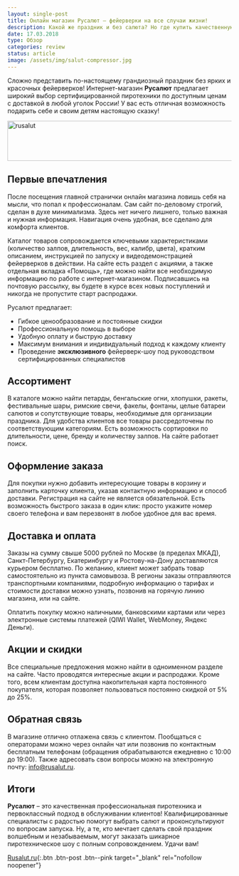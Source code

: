 ```yaml
---
layout: single-post
title: Онлайн магазин Русалют – фейерверки на все случаи жизни!
description: Какой же праздник и без салюта? Но где купить качественную, сертифицированную пиротехнику без боязни нарваться на подделку - расскажем в нашем традиционном обзоре.
date: 17.03.2018
type: Обзор
categories: review
status: article
image: /assets/img/salut-compressor.jpg
---
```


<div class="post-block">

Сложно представить по-настоящему грандиозный праздник без ярких и красочных фейерверков! Интернет-магазин **Русалют** предлагает широкий выбор сертифицированной пиротехники по доступным ценам с доставкой в любой уголок России! У вас есть отличная возможность подарить себе и своим детям настоящую сказку!

<!-- admitad.banner: 4680ahldgdbaaff9d7dda8f537ca0a rusalut -->
<a class="ad-h" target="_blank" rel="nofollow" href="https://ad.admitad.com/g/4680ahldgdbaaff9d7dda8f537ca0a/?i=4"><img width="728" height="90" border="0" src="https://ad.admitad.com/b/4680ahldgdbaaff9d7dda8f537ca0a/" alt="rusalut"/></a>
<!-- /admitad.banner -->

## Первые впечатления

После посещения главной странички онлайн магазина ловишь себя на мысли, что попал к профессионалам. Сам сайт по-деловому строгий, сделан в духе минимализма. Здесь нет ничего лишнего, только важная и нужная информация. Навигация очень удобная, все сделано для комфорта клиентов.

Каталог товаров сопровождается ключевыми характеристиками (количество залпов, длительность, вес, калибр, цвета), кратким описанием, инструкцией по запуску и видеодемонстрацией фейерверков в действии. На сайте есть раздел с акциями, а также отдельная вкладка «Помощь», где можно найти все необходимую информацию по работе с интернет-магазином. Подписавшись на почтовую рассылку, вы будете в курсе всех новых поступлений и никогда не пропустите старт распродажи.

Русалют предлагает:

- Гибкое ценообразование и постоянные скидки
- Профессиональную помощь в выборе
- Удобную оплату и быструю доставку
- Максимум внимания и индивидуальный подход к каждому клиенту
- Проведение **эксклюзивного** фейерверк-шоу под руководством сертифицированных специалистов

## Ассортимент

В каталоге можно найти петарды, бенгальские огни, хлопушки, ракеты, фестивальные шары, римские свечи, факелы, фонтаны, целые батареи салютов и сопутствующие товары, необходимые для организации праздника. Для удобства клиентов все товары рассредоточены по соответствующим категориям. Есть возможность сортировки по длительности, цене, бренду и количеству залпов. На сайте работает поиск.

## Оформление заказа

Для покупки нужно добавить интересующие товары в корзину и заполнить карточку клиента, указав контактную информацию и способ доставки. Регистрация на сайте не является обязательной. Есть возможность быстрого заказа в один клик: просто укажите номер своего телефона и вам перезвонят в любое удобное для вас время.

## Доставка и оплата

Заказы на сумму свыше 5000 рублей по Москве (в пределах МКАД), Санкт-Петербургу, Екатеринбургу и Ростову-на-Дону доставляются курьером бесплатно. По желанию, клиент может забрать товар самостоятельно из пункта самовывоза. В регионы заказы отправляются транспортными компаниями, подробную информацию о тарифах и стоимости доставки можно узнать, позвонив на горячую линию магазина, или на сайте.

Оплатить покупку можно наличными, банковскими картами или через электронные системы платежей (QIWI Wallet, WebMoney, Яндекс Деньги).

## Акции и скидки

Все специальные предложения можно найти в одноименном разделе на сайте. Часто проводятся интересные акции и распродажи. Кроме того, всем клиентам доступна накопительная карта постоянного покупателя, которая позволяет пользоваться постоянно скидкой от 5% до 25%.

## Обратная связь

В магазине отлично отлажена связь с клиентом. Пообщаться с операторами можно через онлайн чат или позвонив по контактным бесплатным телефонам (обращения обрабатываются ежедневно с 10:00 до 19:00). Также адресовать свои вопросы можно на электронную почту: info@rusalut.ru.

## Итоги

**Русалют** – это качественная профессиональная пиротехника и первоклассный подход в обслуживании клиентов! Квалифицированные специалисты с радостью помогут выбрать салют и проконсультируют по вопросам запуска. Ну, а те, кто мечтает сделать свой праздник волшебным и незабываемым, могут заказать шикарное пиротехническое шоу с полным сопровождением. Удачи вам!

[Rusalut.ru](https://ad.admitad.com/g/mo2vxaaj4qbaaff9d7dda8f537ca0a/){:.btn .btn-post .btn--pink target="_blank" rel="nofollow noopener"}

</div><!-- /.post-block -->